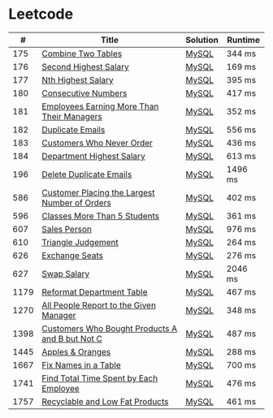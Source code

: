 # Leetcode

| # | Title | Solution | Runtime |
|---| ----- | -------- | ------- |
|175|[ Combine Two Tables](https://leetcode.com/problems/combine-two-tables/)|[MySQL](./solutions/175.%20Combine%20Two%20Tables.mysql)|344 ms|
|176|[ Second Highest Salary](https://leetcode.com/problems/second-highest-salary/)|[MySQL](./solutions/176.%20Second%20Highest%20Salary.mysql)|169 ms|
|177|[ Nth Highest Salary](https://leetcode.com/problems/nth-highest-salary/)|[MySQL](./solutions/177.%20Nth%20Highest%20Salary.mysql)|395 ms|
|180|[ Consecutive Numbers](https://leetcode.com/problems/consecutive-numbers/)|[MySQL](./solutions/180.%20Consecutive%20Numbers.mysql)|417 ms|
|181|[ Employees Earning More Than Their Managers](https://leetcode.com/problems/employees-earning-more-than-their-managers/)|[MySQL](./solutions/181.%20Employees%20Earning%20More%20Than%20Their%20Managers.mysql)|352 ms|
|182|[ Duplicate Emails](https://leetcode.com/problems/duplicate-emails/)|[MySQL](./solutions/182.%20Duplicate%20Emails.mysql)|556 ms|
|183|[ Customers Who Never Order](https://leetcode.com/problems/customers-who-never-order/)|[MySQL](./solutions/183.%20Customers%20Who%20Never%20Order.mysql)|436 ms|
|184|[ Department Highest Salary](https://leetcode.com/problems/department-highest-salary/)|[MySQL](./solutions/184.%20Department%20Highest%20Salary.mysql)|613 ms|
|196|[ Delete Duplicate Emails](https://leetcode.com/problems/delete-duplicate-emails/)|[MySQL](./solutions/196.%20Delete%20Duplicate%20Emails.mysql)|1496 ms|
|586|[ Customer Placing the Largest Number of Orders](https://leetcode.com/problems/customer-placing-the-largest-number-of-orders/)|[MySQL](./solutions/586.%20Customer%20Placing%20the%20Largest%20Number%20of%20Orders.mysql)|402 ms|
|596|[ Classes More Than 5 Students](https://leetcode.com/problems/classes-more-than-5-students/)|[MySQL](./solutions/596.%20Classes%20More%20Than%205%20Students.mysql)|361 ms|
|607|[ Sales Person](https://leetcode.com/problems/sales-person/)|[MySQL](./solutions/607.%20Sales%20Person.mysql)|976 ms|
|610|[ Triangle Judgement](https://leetcode.com/problems/triangle-judgement/)|[MySQL](./solutions/610.%20Triangle%20Judgement.mysql)|264 ms|
|626|[ Exchange Seats](https://leetcode.com/problems/exchange-seats/)|[MySQL](./solutions/626.%20Exchange%20Seats.mysql)|276 ms|
|627|[ Swap Salary](https://leetcode.com/problems/swap-salary/)|[MySQL](./solutions/627.%20Swap%20Salary.mysql)|2046 ms|
|1179|[ Reformat Department Table](https://leetcode.com/problems/reformat-department-table/)|[MySQL](./solutions/1179.%20Reformat%20Department%20Table.mysql)|467 ms|
|1270|[ All People Report to the Given Manager](https://leetcode.com/problems/all-people-report-to-the-given-manager/)|[MySQL](./solutions/1270.%20All%20People%20Report%20to%20the%20Given%20Manager.mysql)|348 ms|
|1398|[ Customers Who Bought Products A and B but Not C](https://leetcode.com/problems/customers-who-bought-products-a-and-b-but-not-c/)|[MySQL](./solutions/1398.%20Customers%20Who%20Bought%20Products%20A%20and%20B%20but%20Not%20C.mysql)|487 ms|
|1445|[ Apples & Oranges](https://leetcode.com/problems/apples-oranges/)|[MySQL](./solutions/1445.%20Apples%20%26%20Oranges.mysql)|288 ms|
|1667|[ Fix Names in a Table](https://leetcode.com/problems/fix-names-in-a-table/)|[MySQL](./solutions/1667.%20Fix%20Names%20in%20a%20Table.mysql)|700 ms|
|1741|[ Find Total Time Spent by Each Employee](https://leetcode.com/problems/find-total-time-spent-by-each-employee/)|[MySQL](./solutions/1741.%20Find%20Total%20Time%20Spent%20by%20Each%20Employee.mysql)|476 ms|
|1757|[ Recyclable and Low Fat Products](https://leetcode.com/problems/recyclable-and-low-fat-products/)|[MySQL](./solutions/1757.%20Recyclable%20and%20Low%20Fat%20Products.mysql)|461 ms|
